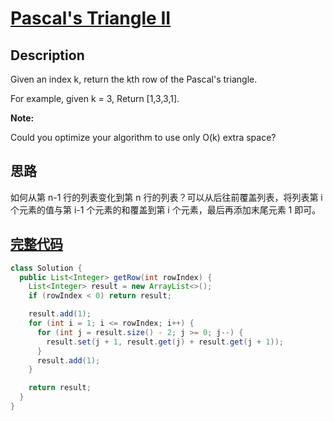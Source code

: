 # [Pascal's Triangle II][title]

## Description

Given an index k, return the kth row of the Pascal's triangle.

For example, given k = 3,
Return [1,3,3,1].

**Note:**

Could you optimize your algorithm to use only O(k) extra space?

## 思路

如何从第 n-1 行的列表变化到第 n 行的列表？可以从后往前覆盖列表，将列表第 i 个元素的值与第 i-1 个元素的和覆盖到第 i 个元素，最后再添加末尾元素 1 即可。

## [完整代码][src]

```java
class Solution {
  public List<Integer> getRow(int rowIndex) {
    List<Integer> result = new ArrayList<>();
    if (rowIndex < 0) return result;

    result.add(1);
    for (int i = 1; i <= rowIndex; i++) {
      for (int j = result.size() - 2; j >= 0; j--) {
        result.set(j + 1, result.get(j) + result.get(j + 1));
      }
      result.add(1);
    }

    return result;
  }
}
```

[title]: https://leetcode.com/problems/pascals-triangle-ii
[src]: https://github.com/andavid/leetcode-java/blob/master/src/com/andavid/leetcode/_119/Solution.java
